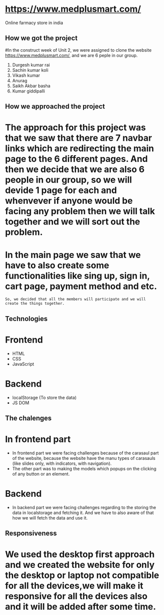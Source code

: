 # https://www.medplusmart.com/
  Online farmacy store in india
 
## How we got the project
 
  #In the construct week of Unit 2, we were assigned to clone the website https://www.medplusmart.com/, and we are 6 peple in our group.
1. Durgesh kumar rai
2. Sachin kumar koli
3. Vikash kumar 
4. Anurag
5. Saikh Akbar basha  
6. Kumar giddipalli


## How we approached the project

  # The approach for this project was that we saw that there are 7 navbar links which are redirecting the main page to the 6 different pages. And then we decide that     we are also 6 people in our group, so we will devide 1 page for each and whenvever if anyone would be facing any problem then we will talk together and we will       sort out the problem. 
  # In the main page we saw that we have to also create some functionalities like sing up, sign in, cart page, payment method and etc. 
    So, we decided that all the members will participate and we will create the things together.
   
   
## Technologies 
 
  # Frontend
   * HTML
   * CSS
   * JavaScript
  # Backend
   * localStorage (To store the data)
   * JS DOM 

## The chalenges 

  # In frontend part
 
   * In frontend part we were facing challenges because of the carasaul part of the website, because the website have the manu types of carasauls (like slides only,        with indicators, with navigation). 
   * The other part was to making the models which popups on the clicking of any button or an element.

 # Backend 
  
  * In backend part we were facing challenges regarding to the storing the data in localstorage and fetching it. And we have to also aware of that how we will fetch       the data and use it.

## Responsiveness

  # We used the desktop first approach and we created the website for only the desktop or laptop not compatible for all the devices,we will make it responsive for all     the devices also and it will be added after some time. 
  

  
  
 
